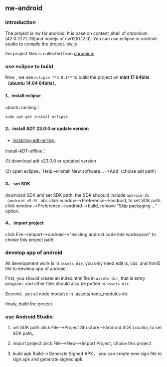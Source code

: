 ##  nw-android
### Introduction
The project is nw for android.
It is base on content_shell of chromium (42.0.2272.76)and nodejs of nw12(0.12.0).
You can use eclipse or android studio to compile the project.
[nw.js](https://github.com/nwjs/nw.js)

the project files is collected from [chromium](git@124.16.141.145:android/runtime-chromium.git)


### use eclipse to build
Now , we use `eclipse **3.8.1**` to build the project on **mint 17 64bits（ubuntu 14.04 64bits）**，

#### 1、install eclipse

ubuntu running：
```
sudo apt-get install eclipse
```
#### 2、install ADT 23.0.0 or update version

* [installing-adt-online](http://developer.android.com/intl/zh-cn/sdk/installing/installing-adt.html)。

install-ADT-offline：

   (1) download adt v23.0.0 or updated version

   (2) open eclipse，Help-->Install New software...-->Add（choise adt path）

####  3、 set SDK

download SDK and set SDK path.
the SDK shoould include `android-21（android v5.0）` abi.
click window-->Preference-->android, to set SDK path. 
click window-->Preference-->android-->build, remove  “Skip packaging ..." option.

####  4、 import project
click File-->import-->android-->"existing android code into workspace"
 to choise this project path.

### develop app of android
All development work is in `assets dir`, you only need edit js, css, and html5 file to develop app of android.

First, you should create an index.html file in `assets dir`, that is entry program. and other files should also be putted in `assets dir`. 

Second，put all node modulse in `assets/node_modules dir.

finaly, build the project.



### use Android Studio 

1. set SDK path
click File-->Project Structure-->Android SDK Locatio, to set SDK path。

2. import project 
click File-->New-->Import Project, choise this project 

3. build apk
Build-->Generate Signed APK，
you can create new sign file to sign apk and generate signed apk.
